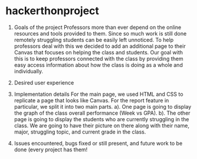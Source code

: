 # hackerthonproject

1. Goals of the project
Professors more than ever depend on the online resources and tools provided to them. Since so much work is still done remotely struggling students can be easily left unnoticed. To help professors deal with this we decided to add an additional page to their Canvas that focuses on helping the class and students. Our goal with this is to keep professors connected with the class by providing them easy access information about how the class is doing as a whole and individually.

2. Desired user experience

3. Implementation details
For the main page, we used HTML and CSS to replicate a page that looks like Canvas. 
For the report feature in particular, we split it into two main parts. 
  a). One page is going to display the graph of the class overall performance (Week vs GPA). 
  b). The other page is going to display the students who are currently struggling in the class. We are going to have their picture on there along with           their name, major, struggling topic, and current grade in the class. 

4. Issues encountered, bugs fixed or still present, and future work to be done (every project has them!
